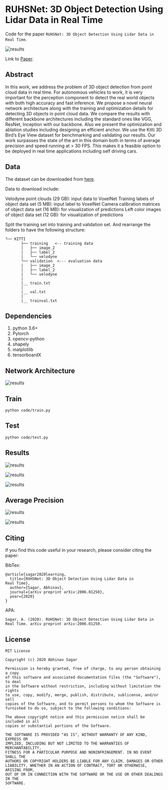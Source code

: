 # RUHSNet: 3D Object Detection Using Lidar Data in Real Time
Code for the paper `RUHSNet: 3D Object Detection Using Lidar Data in
Real Time`.

![results](images/demo.gif)


Link to [Paper](https://arxiv.org/pdf/2006.01250.pdf).

## Abstract

In this work, we address the problem of 3D object detection from point cloud data in
real time. For autonomous vehicles to work, it is very important for the perception
component to detect the real world objects with both high accuracy and fast
inference. We propose a novel neural network architecture along with the training
and optimization details for detecting 3D objects in point cloud data. We compare
the results with different backbone architectures including the standard ones like
VGG, ResNet, Inception with our backbone. Also we present the optimization and
ablation studies including designing an efficient anchor. We use the Kitti 3D Bird’s
Eye View dataset for benchmarking and validating our results. Our work surpasses
the state of the art in this domain both in terms of average precision and speed
running at > 30 FPS. This makes it a feasible option to be deployed in real time
applications including self driving cars.

## Data

The dataset can be downloaded from [here](http://www.cvlibs.net/datasets/kitti/eval_object.php?obj_benchmark=3d).

Data to download include:

Velodyne point clouds (29 GB): input data to VoxelNet
Training labels of object data set (5 MB): input label to VoxelNet
Camera calibration matrices of object data set (16 MB): for visualization of predictions
Left color images of object data set (12 GB): for visualization of predictions

Split the training set into training and validation set. And rearrange the folders to have the following structure:

```
└── KITTI
       ├── training   <-- training data
       |   ├── image_2
       |   ├── label_2
       |   └── velodyne
       └── validation  <--- evaluation data
       |   ├── image_2
       |   ├── label_2
       |   └── velodyne
       |
       |__ train.txt
       |
       |__ val.txt
       |
       |__ trainval.txt
```

## Dependencies

1. python 3.6+
2. Pytorch 
3. opencv-python
4. shapely
5. matplotlib
6. tensorboardX

## Network Architecture

![results](images/img1.png)

## Train

`python code/train.py`

## Test

`python code/test.py`

## Results

![results](images/img4.png)

![results](images/img5.png)

![results](images/img6.png)

## Average Precision

![results](images/img7.png)

![results](images/img8.png)

## Citing

If you find this code useful in your research, please consider citing the paper:

BibTex:

```
@article{sagar2020learning,
  title={RUHSNet: 3D Object Detection Using Lidar Data in
Real Time},
  author={Sagar, Abhinav},
  journal={arXiv preprint arXiv:2006.01250},
  year={2020}
}
```

APA:

`Sagar, A. (2020). RUHSNet: 3D Object Detection Using Lidar Data in Real Time. arXiv preprint arXiv:2006.01250.`

## License

```
MIT License

Copyright (c) 2020 Abhinav Sagar

Permission is hereby granted, free of charge, to any person obtaining a copy
of this software and associated documentation files (the "Software"), to deal
in the Software without restriction, including without limitation the rights
to use, copy, modify, merge, publish, distribute, sublicense, and/or sell
copies of the Software, and to permit persons to whom the Software is
furnished to do so, subject to the following conditions:

The above copyright notice and this permission notice shall be included in all
copies or substantial portions of the Software.

THE SOFTWARE IS PROVIDED "AS IS", WITHOUT WARRANTY OF ANY KIND, EXPRESS OR
IMPLIED, INCLUDING BUT NOT LIMITED TO THE WARRANTIES OF MERCHANTABILITY,
FITNESS FOR A PARTICULAR PURPOSE AND NONINFRINGEMENT. IN NO EVENT SHALL THE
AUTHORS OR COPYRIGHT HOLDERS BE LIABLE FOR ANY CLAIM, DAMAGES OR OTHER
LIABILITY, WHETHER IN AN ACTION OF CONTRACT, TORT OR OTHERWISE, ARISING FROM,
OUT OF OR IN CONNECTION WITH THE SOFTWARE OR THE USE OR OTHER DEALINGS IN THE
SOFTWARE.
```
